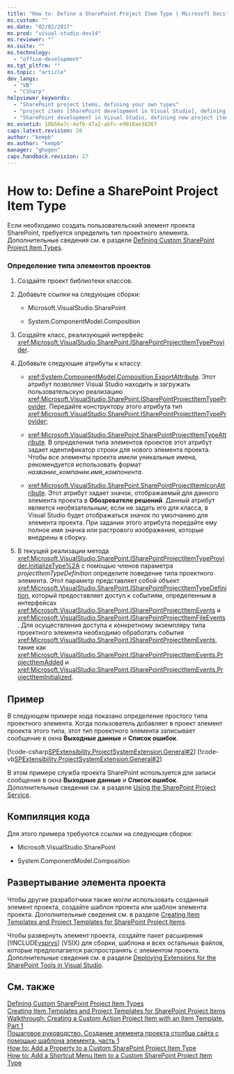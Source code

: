 ```yaml
---
title: "How to: Define a SharePoint Project Item Type | Microsoft Docs"
ms.custom: ""
ms.date: "02/02/2017"
ms.prod: "visual-studio-dev14"
ms.reviewer: ""
ms.suite: ""
ms.technology: 
  - "office-development"
ms.tgt_pltfrm: ""
ms.topic: "article"
dev_langs: 
  - "VB"
  - "CSharp"
helpviewer_keywords: 
  - "SharePoint project items, defining your own types"
  - "project items [SharePoint development in Visual Studio], defining your own types"
  - "SharePoint development in Visual Studio, defining new project item types"
ms.assetid: 18b56e7c-4efb-47a2-abfc-e9018ae38267
caps.latest.revision: 28
author: "kempb"
ms.author: "kempb"
manager: "ghogen"
caps.handback.revision: 27
---
```

# How to: Define a SharePoint Project Item Type
  Если необходимо создать пользовательский элемент проекта SharePoint, требуется определить тип проектного элемента.  Дополнительные сведения см. в разделе [Defining Custom SharePoint Project Item Types](../sharepoint/defining-custom-sharepoint-project-item-types.md).  
  
### Определение типа элементов проектов  
  
1.  Создайте проект библиотеки классов.  
  
2.  Добавьте ссылки на следующие сборки:  
  
    -   Microsoft.VisualStudio.SharePoint  
  
    -   System.ComponentModel.Composition  
  
3.  Создайте класс, реализующий интерфейс <xref:Microsoft.VisualStudio.SharePoint.ISharePointProjectItemTypeProvider>.  
  
4.  Добавьте следующие атрибуты к классу:  
  
    -   <xref:System.ComponentModel.Composition.ExportAttribute>.  Этот атрибут позволяет Visual Studio находить и загружать пользовательскую реализацию <xref:Microsoft.VisualStudio.SharePoint.ISharePointProjectItemTypeProvider>.  Передайте конструктору этого атрибута тип <xref:Microsoft.VisualStudio.SharePoint.ISharePointProjectItemTypeProvider>;  
  
    -   <xref:Microsoft.VisualStudio.SharePoint.SharePointProjectItemTypeAttribute>.  В определении типа элементов проектов этот атрибут задает идентификатор строки для нового элемента проекта.  Чтобы все элементы проекта имели уникальные имена, рекомендуется использовать формат *название\_компании*.*имя\_компонента*.  
  
    -   <xref:Microsoft.VisualStudio.SharePoint.SharePointProjectItemIconAttribute>.  Этот атрибут задает значок, отображаемый для данного элемента проекта в **Обозревателе решений**.  Данный атрибут является необязательным; если не задать его для класса, в Visual Studio будет отображаться значок по умолчанию для элемента проекта.  При задании этого атрибута передайте ему полное имя значка или растрового изображения, которые внедрены в сборку.  
  
5.  В текущей реализации метода <xref:Microsoft.VisualStudio.SharePoint.ISharePointProjectItemTypeProvider.InitializeType%2A> с помощью членов параметра *projectItemTypeDefinition* определите поведение типа проектного элемента.  Этот параметр представляет собой объект <xref:Microsoft.VisualStudio.SharePoint.ISharePointProjectItemTypeDefinition>, который предоставляет доступ к событиям, определенным в интерфейсах <xref:Microsoft.VisualStudio.SharePoint.ISharePointProjectItemEvents> и <xref:Microsoft.VisualStudio.SharePoint.ISharePointProjectItemFileEvents>.  Для осуществления доступа к конкретному экземпляру типа проектного элемента необходимо обработать события <xref:Microsoft.VisualStudio.SharePoint.ISharePointProjectItemEvents>, такие как <xref:Microsoft.VisualStudio.SharePoint.ISharePointProjectItemEvents.ProjectItemAdded> и <xref:Microsoft.VisualStudio.SharePoint.ISharePointProjectItemEvents.ProjectItemInitialized>.  
  
## Пример  
 В следующем примере кода показано определение простого типа проектного элемента.  Когда пользователь добавляет в проект элемент проекта этого типа, этот тип проектного элемента записывает сообщение в окна **Выходные данные** и **Список ошибок**.  
  
 [!code-csharp[SPExtensibility.ProjectSystemExtension.General#2](../snippets/csharp/VS_Snippets_OfficeSP/spextensibility.projectsystemextension.general/cs/extension/projectitemtype.cs#2)]
 [!code-vb[SPExtensibility.ProjectSystemExtension.General#2](../snippets/visualbasic/VS_Snippets_OfficeSP/spextensibility.projectsystemextension.general/vb/extension/projectitemtype.vb#2)]  
  
 В этом примере служба проекта SharePoint используется для записи сообщения в окна **Выходные данные** и **Список ошибок**.  Дополнительные сведения см. в разделе [Using the SharePoint Project Service](../sharepoint/using-the-sharepoint-project-service.md).  
  
## Компиляция кода  
 Для этого примера требуются ссылки на следующие сборки:  
  
-   Microsoft.VisualStudio.SharePoint  
  
-   System.ComponentModel.Composition  
  
## Развертывание элемента проекта  
 Чтобы другие разработчики также могли использовать созданный элемент проекта, создайте шаблон проекта или шаблон элемента проекта.  Дополнительные сведения см. в разделе [Creating Item Templates and Project Templates for SharePoint Project Items](../sharepoint/creating-item-templates-and-project-templates-for-sharepoint-project-items.md).  
  
 Чтобы развернуть элемент проекта, создайте пакет расширения [!INCLUDE[vsprvs](../sharepoint/includes/vsprvs-md.md)] \(VSIX\) для сборки, шаблона и всех остальных файлов, которые предполагается распространять с элементом проекта.  Дополнительные сведения см. в разделе [Deploying Extensions for the SharePoint Tools in Visual Studio](../sharepoint/deploying-extensions-for-the-sharepoint-tools-in-visual-studio.md).  
  
## См. также  
 [Defining Custom SharePoint Project Item Types](../sharepoint/defining-custom-sharepoint-project-item-types.md)   
 [Creating Item Templates and Project Templates for SharePoint Project Items](../sharepoint/creating-item-templates-and-project-templates-for-sharepoint-project-items.md)   
 [Walkthrough: Creating a Custom Action Project Item with an Item Template, Part 1](../sharepoint/walkthrough-creating-a-custom-action-project-item-with-an-item-template-part-1.md)   
 [Пошаговое руководство. Создание элемента проекта столбца сайта с помощью шаблона элемента, часть 1](../sharepoint/walkthrough-creating-a-site-column-project-item-with-a-project-template-part-1.md)   
 [How to: Add a Property to a Custom SharePoint Project Item Type](../sharepoint/how-to-add-a-property-to-a-custom-sharepoint-project-item-type.md)   
 [How to: Add a Shortcut Menu Item to a Custom SharePoint Project Item Type](../sharepoint/how-to-add-a-shortcut-menu-item-to-a-custom-sharepoint-project-item-type.md)  
  
  